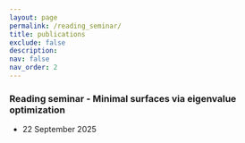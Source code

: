 ```yaml
---
layout: page
permalink: /reading_seminar/
title: publications
exclude: false
description: 
nav: false
nav_order: 2
---
```


<!-- _pages/reading_seminar.md -->


### Reading seminar - Minimal surfaces via eigenvalue optimization

- 22 September 2025
